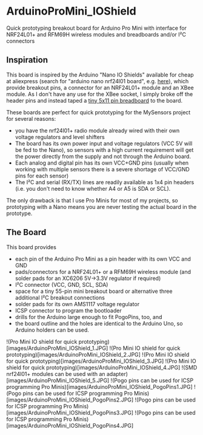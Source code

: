 # ArduinoProMini_IOShield

Quick prototyping breakout board for Arduino Pro Mini with interface for NRF24L01+ and RFM69H wireless modules and breadboards and/or I²C connectors

## Inspiration
This board is inspired by the Arduino "Nano IO Shields" available for cheap at aliexpress (search for "arduino nano nrf24l01 board", e.g. [here](https://www.aliexpress.com/item/Free-shipping-Nano-328P-IO-wireless-sensor-expansion-board-for-XBEE-and-NRF24L01-Socket-for-arduino/32298692903.html)), which provide breakout pins, a connector for an NRF24L01+ module and an XBee module. 
As I don't have any use for the XBee socket, I simply broke off the header pins and instead taped a [tiny 5x11 pin breadboard](https://www.aliexpress.com/item/7Pcs-Mini-55-Points-Breadboard-Solderless-Prototype-Tie-point-For-Arduino-GM/32670910749.html) to the board. 

These boards are perfect for quick prototyping for the MySensors project for several reasons:
* you have the nrf24l01+ radio module already wired with their own voltage regulators and level shifters
* The board has its own power input and voltage regulators (VCC 5V will be fed to the Nano), so sensors with a high current requirement will get the power directly from the supply and not through the Arduino board.
* Each analog and digital pin has its own VCC+GND pins (usually when working with multiple sensors there is a severe shortage of VCC/GND pins for each sensor)
* The I²C and serial (RX/TX) lines are readily available as 1x4 pin headers (i.e. you don't need to know whether A4 or A5 is SDA or SCL).


The only drawback is that I use Pro Minis for most of my projects, so prototyping with a Nano means you are never testing the actual board in the prototype.

## The Board

This board provides 
* each pin of the Arduino Pro Mini as a pin header with its own VCC and GND 
* pads/connectors for a NRF24L01+ or a RFM69H wireless module (and solder pads for an XC6206 5V->3.3V regulator if required)
* I²C connector (VCC, GND, SCL, SDA)
* space for a tiny 55-pin mini breakout board or alternative three additional I²C breakout connections
* solder pads for its own AMS1117 voltage regulator
* ICSP connector to program the bootloader
* drills for the Arduino large enough to fit PogoPins, too, and
* the board outline and the holes are identical to the Arduino Uno, so Arduino holders can be used.

!(Pro Mini IO shield for quick prototyping)[images/ArduinoProMini_IOShield_1.JPG]
!(Pro Mini IO shield for quick prototyping)[images/ArduinoProMini_IOShield_2.JPG]
!(Pro Mini IO shield for quick prototyping)[images/ArduinoProMini_IOShield_3.JPG]
!(Pro Mini IO shield for quick prototyping)[images/ArduinoProMini_IOShield_4.JPG]
!(SMD nrf24l01+ modules can be used with an adapter)[images/ArduinoProMini_IOShield_5.JPG]
!(Pogo pins can be used for ICSP programming Pro Minis)[images/ArduinoProMini_IOShield_PogoPins1.JPG]
!(Pogo pins can be used for ICSP programming Pro Minis)[images/ArduinoProMini_IOShield_PogoPins2.JPG]
!(Pogo pins can be used for ICSP programming Pro Minis)[images/ArduinoProMini_IOShield_PogoPins3.JPG]
!(Pogo pins can be used for ICSP programming Pro Minis)[images/ArduinoProMini_IOShield_PogoPins4.JPG]
